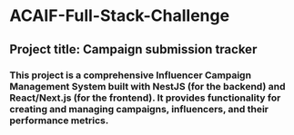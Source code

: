 # ACAIF-Full-Stack-Challenge
## Project title: Campaign submission tracker
### This project is a comprehensive Influencer Campaign Management System built with NestJS (for the backend) and React/Next.js (for the frontend). It provides functionality for creating and managing campaigns, influencers, and their performance metrics.
